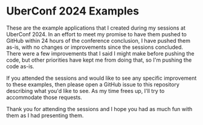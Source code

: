 UberConf 2024 Examples
===
These are the example applications that I created during my sessions at UberConf
2024. In an effort to meet my promise to have them pushed to GitHub within 24
hours of the conference conclusion, I have pushed them as-is, with no changes
or improvements since the sessions concluded. There were a few improvements that
I said I might make before pushing the code, but other priorities have kept me
from doing that, so I'm pushing the code as-is.

If you attended the sessions and would like to see any specific improvement to
these examples, then please open a GitHub issue to this repository describing
what you'd like to see. As my time frees up, I'll try to accommodate those
requests.

Thank you for attending the sessions and I hope you had as much fun with them as
I had presenting them.
